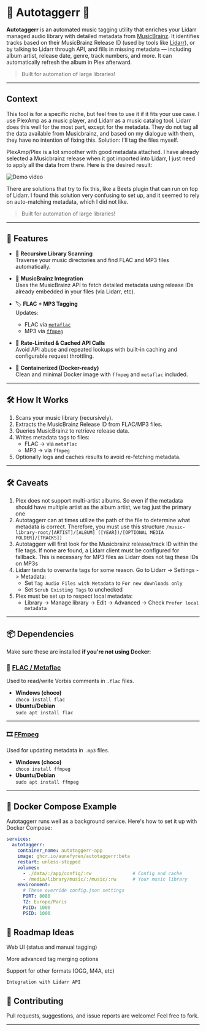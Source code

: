 # 🎵 Autotaggerr 🎵

**Autotaggerr** is an automated music tagging utility that enriches your Lidarr managed audio library with detailed metadata from [MusicBrainz](https://musicbrainz.org/). It identifies tracks based on their MusicBrainz Release ID (used by tools like [Lidarr](https://lidarr.audio/)), or by talking to Lidarr through API, and fills in missing metadata — including album artist, release date, genre, track numbers, and more. It can automatically refresh the album in Plex afterward.

> Built for automation of large libraries!

---

## Context

This tool is for a specific niche, but feel free to use it if it fits your use case. I use PlexAmp as a music player, and Lidarr as a music catalog tool. Lidarr does this well for the most part, except for the metadata. They do not tag all the data available from Musicbrainz, and based on my dialogue with them, they have no intention of fixing this. Solution: I'll tag the files myself.

PlexAmp/Plex is a lot smoother with good metadata attached. I have already selected a Musicbrainz release when it got imported into Lidarr, I just need to apply all the data from there. Here is the desired result:

![Demo video](https://raw.githubusercontent.com/aunefyren/autotaggerr/refs/heads/main/.github/assets/demo.gif)

There are solutions that try to fix this, like a Beets plugin that can run on top of Lidarr. I found this solution very confusing to set up, and it seemed to rely on auto-matching metadata, which I did not like.

> Built for automation of large libraries!

---

## 🚀 Features

- 📂 **Recursive Library Scanning**  
  Traverse your music directories and find FLAC and MP3 files automatically.

- 🧠 **MusicBrainz Integration**  
  Uses the MusicBrainz API to fetch detailed metadata using release IDs already embedded in your files (via Lidarr, etc).

- 🏷️ **FLAC + MP3 Tagging**  
  Updates:
  - FLAC via [`metaflac`](https://xiph.org/flac/)
  - MP3 via [`ffmpeg`](https://ffmpeg.org/)

- 🧠 **Rate-Limited & Cached API Calls**  
  Avoid API abuse and repeated lookups with built-in caching and configurable request throttling.

- 🐳 **Containerized (Docker-ready)**  
  Clean and minimal Docker image with `ffmpeg` and `metaflac` included.

---

## 🛠️ How It Works

1. Scans your music library (recursively).
2. Extracts the MusicBrainz Release ID from FLAC/MP3 files.
3. Queries MusicBrainz to retrieve release data.
4. Writes metadata tags to files:
   - FLAC → via `metaflac`
   - MP3 → via `ffmpeg`
5. Optionally logs and caches results to avoid re-fetching metadata.

---

## 🛠️ Caveats

1. Plex does not support multi-artist albums. So even if the metadata should have multiple artist as the album artist, we tag just the primary one
2. Autotaggerr can at times utilize the path of the file to determine what metadata is correct. Therefore, you must use this structure `/music-library-root/[ARTIST]/[ALBUM] ([YEAR])/[OPTIONAL MEDIA FOLDER]/[TRACKS])`
3. Autotaggerr will first look for the Musicbrainz release/track ID within the file tags. If none are found, a Lidarr client must be configured for fallback. This is necessary for MP3 files as Lidarr does not tag these IDs on MP3s
4.  Lidarr tends to overwrite tags for some reason. Go to Lidarr -> Settings -> Metadata:
    - Set `Tag Audio Files with Metadata` to `For new downloads only`
    - Set `Scrub Existing Tags` to unchecked
5. Plex must be set up to respect local metadata:
    - Library -> Manage library -> Edit -> Advanced -> Check `Prefer local metadata`

---

## 📦 Dependencies

Make sure these are installed **if you're not using Docker**:

### 🔧 [FLAC / Metaflac](https://xiph.org/flac/download.html)

Used to read/write Vorbis comments in `.flac` files.

- **Windows (choco)**  
  `choco install flac`
- **Ubuntu/Debian**  
  `sudo apt install flac`

---

### 🎞 [FFmpeg](https://ffmpeg.org/)

Used for updating metadata in `.mp3` files.

- **Windows (choco)**  
  `choco install ffmpeg`
- **Ubuntu/Debian**  
  `sudo apt install ffmpeg`

---

## 🐳 Docker Compose Example

Autotaggerr runs well as a background service. Here's how to set it up with Docker Compose:

```yaml
services:
  autotaggerr:
    container_name: autotaggerr-app
    image: ghcr.io/aunefyren/autotaggerr:beta
    restart: unless-stopped
    volumes:
      - ./data/:/app/config/:rw               # Config and cache
      - /media/library/music/:/music/:rw      # Your music library
    environment:
      # These override config.json settings
      PORT: 8080
      TZ: Europe/Paris
      PUID: 1000
      PGID: 1000
```

## 🧠 Roadmap Ideas

Web UI (status and manual tagging)

More advanced tag merging options

Support for other formats (OGG, M4A, etc)

    Integration with Lidarr API

## 👋 Contributing

Pull requests, suggestions, and issue reports are welcome!
Feel free to fork.

---